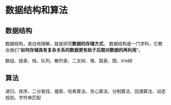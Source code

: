 # 数据结构和算法
## 数据结构
数据结构，直白地理解，就是研究**数据的存储方式**。
数据结构是一门学科，它教会我们“**如何存储具有复杂关系的数据更有助于后期对数据的再利用**”。

数组、链表、栈、队列、散列表、二叉树、堆、跳表、图、trie树
## 算法
递归、排序、二分查找、搜索、哈希算法、贪心算法、分制算法、回溯算法、动态规划、字符串匹配